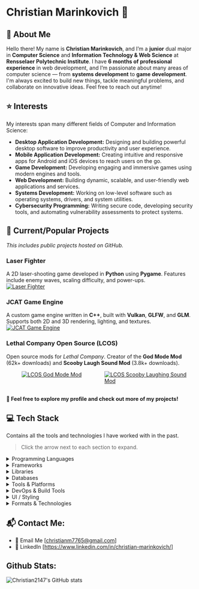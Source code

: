 # Christian Marinkovich 👋

## 🧑 About Me

Hello there! My name is **Christian Marinkovich**, and I’m a **junior** dual major in **Computer Science** and **Information Technology & Web Science** at **Rensselaer Polytechnic Institute**. I have **6 months of professional experience** in web development, and I’m passionate about many areas of computer science — from **systems development** to **game development**. I'm always excited to build new things, tackle meaningful problems, and collaborate on innovative ideas. Feel free to reach out anytime!


## ⭐ Interests

My interests span many different fields of Computer and Information Science:

- **Desktop Application Development:** Designing and building powerful desktop software to improve productivity and user experience.
- **Mobile Application Development:** Creating intuitive and responsive apps for Android and iOS devices to reach users on the go.
- **Game Development:** Developing engaging and immersive games using modern engines and tools.
- **Web Development:** Building dynamic, scalable, and user-friendly web applications and services.
- **Systems Development:** Working on low-level software such as operating systems, drivers, and system utilities.
- **Cybersecurity Programming:** Writing secure code, developing security tools, and automating vulnerability assessments to protect systems.


## 🚀 Current/Popular Projects

*This includes public projects hosted on GitHub.*

### Laser Fighter  
A 2D laser-shooting game developed in **Python** using **Pygame**. Features include enemy waves, scaling difficulty, and power-ups.  
[![Laser Fighter](https://github-readme-stats.vercel.app/api/pin/?username=Christian2147&repo=Laser-Fighter&theme=dark)](https://github.com/Christian2147/Laser-Fighter)

### JCAT Game Engine  
A custom game engine written in **C++**, built with **Vulkan**, **GLFW**, and **GLM**. Supports both 2D and 3D rendering, lighting, and textures.  
[![JCAT Game Engine](https://github-readme-stats.vercel.app/api/pin/?username=JCAT-Games&repo=JCAT-Game-Engine&theme=dark)](https://github.com/JCAT-Games/JCAT-Game-Engine)

### Lethal Company Open Source (LCOS)  
Open source mods for *Lethal Company*. Creator of the **God Mode Mod** (62k+ downloads) and **Scooby Laugh Sound Mod** (3.8k+ downloads).  
<div style="display: flex; gap: 20px; justify-content: center; flex-wrap: nowrap; width: 100%;">
  <a href="https://github.com/LCOS-Lethal-Company-Open-Source/LCOS-CMGodModeMod" target="_blank" rel="noopener noreferrer" style="flex: 1 1 50%; max-width: 50%; display: flex; justify-content: center;">
    <img src="https://github-readme-stats.vercel.app/api/pin/?username=LCOS-Lethal-Company-Open-Source&repo=LCOS-CMGodModeMod&theme=dark" alt="LCOS God Mode Mod" style="max-width: 100%; height: auto;"/>
  </a>
  <a href="https://github.com/Christian2147/LCOS-Scooby-Laughing-Sound-Mod" target="_blank" rel="noopener noreferrer" style="flex: 1 1 50%; max-width: 50%; display: flex; justify-content: center;">
    <img src="https://github-readme-stats.vercel.app/api/pin/?username=Christian2147&repo=LCOS-Scooby-Laughing-Sound-Mod&theme=dark" alt="LCOS Scooby Laughing Sound Mod" style="max-width: 100%; height: auto;"/>
  </a>
</div>

<br>

**🚀 Feel free to explore my profile and check out more of my projects!**

## 💻 Tech Stack

Contains all the tools and technologies I have worked with in the past.
> Click the arrow next to each section to expand.

<details>
<summary>Programming Languages</summary>
<p>
  <img src="https://img.shields.io/badge/python-3670A0?style=for-the-badge&logo=python&logoColor=ffdd54" alt="Python"/>
  <img src="https://img.shields.io/badge/C++-00599C?style=for-the-badge&logo=c%2B%2B&logoColor=white" alt="C++"/>
  <img src="https://img.shields.io/badge/TypeScript-3178C6?style=for-the-badge&logo=typescript&logoColor=white" alt="TypeScript"/>
  <img src="https://img.shields.io/badge/javascript-%23323330.svg?style=for-the-badge&logo=javascript&logoColor=%23F7DF1E" alt="JavaScript"/>
  <img src="https://img.shields.io/badge/C-A8B9CC?style=for-the-badge&logo=c&logoColor=black" alt="C"/>
  <img src="https://img.shields.io/badge/java-%23ED8B00.svg?style=for-the-badge&logo=java&logoColor=white" alt="Java"/>
  <img src="https://img.shields.io/badge/C%23-239120?style=for-the-badge&logo=csharp&logoColor=white" alt="C#"/>
  <img src="https://img.shields.io/badge/Go-00ADD8?style=for-the-badge&logo=go&logoColor=white" alt="Go"/>
  <img src="https://img.shields.io/badge/PHP-777BB4?style=for-the-badge&logo=php&logoColor=white" alt="PHP"/>
  <img src="https://img.shields.io/badge/MIPS%20Assembly-00599C?style=for-the-badge&logo=assemblyscript&logoColor=white" alt="MIPS Assembly"/>
  <img src="https://img.shields.io/badge/Bash-4EAA25?style=for-the-badge&logo=gnubash&logoColor=white" alt="Bash"/>
  <img src="https://img.shields.io/badge/Batch-008000?style=for-the-badge&logo=windows&logoColor=white" alt="Batch"/>
</p>
</details>

<details>
<summary>Frameworks</summary>
<p>
  <img src="https://img.shields.io/badge/react-%2320232a.svg?style=for-the-badge&logo=react&logoColor=%2361DAFB" alt="React"/>
  <img src="https://img.shields.io/badge/Node.js-339933?style=for-the-badge&logo=node.js&logoColor=white" alt="Node.js"/>
  <img src="https://img.shields.io/badge/Next.js-000000?style=for-the-badge&logo=next.js&logoColor=white" alt="Next.js"/>
  <img src="https://img.shields.io/badge/Vite-646CFF?style=for-the-badge&logo=vite&logoColor=white" alt="Vite"/>
  <img src="https://img.shields.io/badge/JavaFX-ED8B00?style=for-the-badge&logo=openjdk&logoColor=white" alt="JavaFX"/>
  <img src="https://img.shields.io/badge/Vulkan-AC162C?style=for-the-badge&logo=vulkan&logoColor=white" alt="Vulkan"/>
  <img src="https://img.shields.io/badge/Express.js-000000?style=for-the-badge&logo=express&logoColor=white" alt="Express.js"/>
</p>
</details>

<details>
<summary>Libraries</summary>
<p>
  <img src="https://img.shields.io/badge/Vercel-000000?style=for-the-badge&logo=vercel&logoColor=white" alt="Vercel"/>
  <img src="https://img.shields.io/badge/OpenGL-5586A4?style=for-the-badge&logo=opengl&logoColor=white" alt="OpenGL"/>
  <img src="https://img.shields.io/badge/GLFW-8AC?style=for-the-badge&logo=opengl&logoColor=white" alt="GLFW"/>
  <img src="https://img.shields.io/badge/GLM-5C2D91?style=for-the-badge&logo=opengl&logoColor=white" alt="GLM"/>
  <img src="https://img.shields.io/badge/Pygame-000000?style=for-the-badge&logo=python&logoColor=white" alt="Pygame"/>
  <img src="https://img.shields.io/badge/Turtle-3776AB?style=for-the-badge&logo=python&logoColor=white" alt="Turtle"/>
  <img src="https://img.shields.io/badge/jQuery-0769AD?style=for-the-badge&logo=jquery&logoColor=white" alt="jQuery"/>
  <img src="https://img.shields.io/badge/React%20Hook%20Form-%23EC5990.svg?style=for-the-badge&logo=reacthookform&logoColor=white" alt="React Hook Form"/>
  <img src="https://img.shields.io/badge/zod-%233068b7.svg?style=for-the-badge&logo=zod&logoColor=white" alt="Zod"/>
</p>
</details>

<details>
<summary>Databases</summary>
<p>
  <img src="https://img.shields.io/badge/PostgreSQL-4169E1?style=for-the-badge&logo=postgresql&logoColor=white" alt="PostgreSQL"/>
  <img src="https://img.shields.io/badge/MySQL-4479A1?style=for-the-badge&logo=mysql&logoColor=white" alt="MySQL"/>
  <img src="https://img.shields.io/badge/MongoDB-47A248?style=for-the-badge&logo=mongodb&logoColor=white" alt="MongoDB"/>
</p>
</details>

<details>
<summary>Tools & Platforms</summary>
<p>
  <img src="https://img.shields.io/badge/GitHub-181717?style=for-the-badge&logo=github&logoColor=white" alt="GitHub"/>
  <img src="https://img.shields.io/badge/Git-F05032?style=for-the-badge&logo=git&logoColor=white" alt="Git"/>
  <img src="https://img.shields.io/badge/Linux-000000?style=for-the-badge&logo=linux&logoColor=white" alt="Linux"/>
  <img src="https://img.shields.io/badge/AWS-232F3E?style=for-the-badge&logo=amazon-aws&logoColor=white" alt="AWS"/>
  <img src="https://img.shields.io/badge/Azure-0078D4?style=for-the-badge&logo=microsoftazure&logoColor=white" alt="Azure"/>
  <img src="https://img.shields.io/badge/VirtualBox-183A61?style=for-the-badge&logo=virtualbox&logoColor=white" alt="VirtualBox"/>
</p>
</details>

<details>
<summary>DevOps & Build Tools</summary>
<p>
  <img src="https://img.shields.io/badge/CMake-064F8C?style=for-the-badge&logo=cmake&logoColor=white" alt="CMake"/>
  <img src="https://img.shields.io/badge/Makefile-000000?style=for-the-badge&logo=gnu&logoColor=white" alt="Makefile"/>
  <img src="https://img.shields.io/badge/NPM-CB3837?style=for-the-badge&logo=npm&logoColor=white" alt="NPM"/>
  <img src="https://img.shields.io/badge/PNPM-F69220?style=for-the-badge&logo=pnpm&logoColor=black" alt="PNPM"/>
</p>
</details>

<details>
<summary>UI / Styling</summary>
<p>
  <img src="https://img.shields.io/badge/TailwindCSS-06B6D4?style=for-the-badge&logo=tailwindcss&logoColor=white" alt="TailwindCSS"/>
  <img src="https://img.shields.io/badge/CSS3-1572B6?style=for-the-badge&logo=css3&logoColor=white" alt="CSS3"/>
  <img src="https://img.shields.io/badge/HTML5-E34F26?style=for-the-badge&logo=html5&logoColor=white" alt="HTML5"/>
  <img src="https://img.shields.io/badge/radix%20ui-161618.svg?style=for-the-badge&logo=radix-ui&logoColor=white" alt="Radix UI"/>
</p>
</details>

<details>
<summary>Formats & Technologies</summary>
<p>
  <img src="https://img.shields.io/badge/JSON-000000?style=for-the-badge&logo=json&logoColor=white" alt="JSON"/>
  <img src="https://img.shields.io/badge/AJAX-000000?style=for-the-badge&logo=ajax&logoColor=white" alt="AJAX"/>
  <img src="https://img.shields.io/badge/Markdown-000000?style=for-the-badge&logo=markdown&logoColor=white" alt="Markdown"/>
</p>
</details>


## 📬 Contact Me:

- 📧 Email Me [[christianm7765@gmail.com](mailto:christianm7765@gmail.com)]
- 💼 LinkedIn [https://www.linkedin.com/in/christian-marinkovich/]

## Github Stats:

![Christian2147's GitHub stats](https://github-readme-stats.vercel.app/api?username=Christian2147&theme=dark)

<!--
**Christian2147/Christian2147** is a ✨ _special_ ✨ repository because its `README.md` (this file) appears on your GitHub profile.

Here are some ideas to get you started:

- 🔭 I’m currently working on ...
- 🌱 I’m currently learning ...
- 👯 I’m looking to collaborate on ...
- 🤔 I’m looking for help with ...
- 💬 Ask me about ...
- 📫 How to reach me: ...
- 😄 Pronouns: ...
- ⚡ Fun fact: ...
-->
